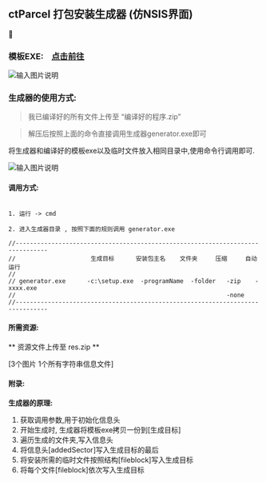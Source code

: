## ctParcel 打包安装生成器 (仿NSIS界面)  
  

:gift: 
  

### 模板EXE:　[点击前往](http://git.oschina.net/codetimer/ctParcel)

![输入图片说明](http://git.oschina.net/uploads/images/2016/0801/132116_f843ff6a_632350.png "在这里输入图片标题")



### 生成器的使用方式:
  

>我已编译好的所有文件上传至 “编译好的程序.zip”   

>解压后按照上面的命令直接调用生成器generator.exe即可


将生成器和编译好的模板exe以及临时文件放入相同目录中,使用命令行调用即可.

![输入图片说明](http://git.oschina.net/uploads/images/2016/0801/141054_60626627_632350.png "在这里输入图片标题")

#### 调用方式:
```

1. 运行 -> cmd

2. 进入生成器目录 , 按照下面的规则调用 generator.exe 

//-------------------------------------------------------------------------------
//                     生成目标      安装包主名    文件夹     压缩     自动运行
//
// generator.exe      -c:\setup.exe  -programName  -folder   -zip    -xxxx.exe
//                                                           -none
//-------------------------------------------------------------------------------
```


#### 所需资源:

** 资源文件上传至 res.zip **

[3个图片 1个所有字符串信息文件] 



#### 附录:

**生成器的原理:**
1. 获取调用参数,用于初始化信息头  
2. 开始生成时, 生成器将模板exe拷贝一份到[生成目标]
3. 遍历生成的文件夹,写入信息头
4. 将信息头[addedSector]写入生成目标的最后
5. 将安装所需的临时文件按照结构[fileblock]写入生成目标
5. 将每个文件[fileblock]依次写入生成目标

